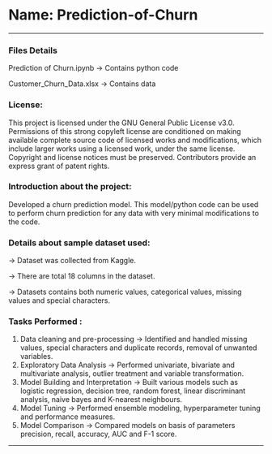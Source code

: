 # Name: Prediction-of-Churn

------
### Files Details

Prediction of Churn.ipynb  -> Contains python code

Customer_Churn_Data.xlsx   -> Contains data

### License: 
This project is licensed under the GNU General Public License v3.0. Permissions of this strong copyleft license are conditioned on making available complete source code of licensed works and modifications, which include larger works using a licensed work, under the same license. Copyright and license notices must be preserved. Contributors provide an express grant of patent rights.

### Introduction about the project:
Developed a churn prediction model. This model/python code can be used to perform churn prediction for any data with very minimal modifications to the code.

### Details about sample dataset used: 
-> Dataset was collected  from Kaggle. 

-> There are total 18 columns in the dataset.

-> Datasets contains both numeric values, categorical values, missing values and special characters. 

### Tasks Performed :
1. Data cleaning and pre-processing
   -> Identified and handled missing values, special characters and duplicate records, removal of unwanted variables.
2. Exploratory Data Analysis 
   -> Performed univariate, bivariate and multivariate analysis, outlier treatment and variable transformation. 
3. Model Building and Interpretation
   -> Built various models such as logistic regression, decision tree, random forest, linear discriminant analysis, naive bayes and K-nearest neighbours. 
4. Model Tuning
   -> Performed ensemble modeling, hyperparameter tuning and performance measures. 
5. Model Comparison
   -> Compared models on basis of parameters precision, recall, accuracy, AUC and F-1 score. 



------
